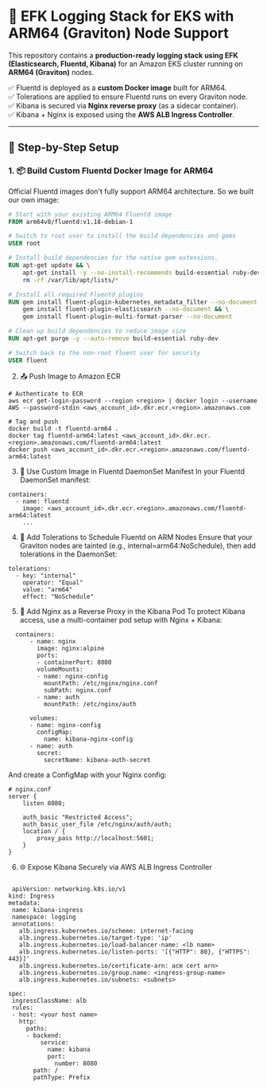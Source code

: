 # 🧠 EFK Logging Stack for EKS with ARM64 (Graviton) Node Support

This repository contains a **production-ready logging stack using EFK (Elasticsearch, Fluentd, Kibana)** for an Amazon EKS cluster running on **ARM64 (Graviton)** nodes.

✅ Fluentd is deployed as a **custom Docker image** built for ARM64.  
✅ Tolerations are applied to ensure Fluentd runs on every Graviton node.  
✅ Kibana is secured via **Nginx reverse proxy** (as a sidecar container).  
✅ Kibana + Nginx is exposed using the **AWS ALB Ingress Controller**.

---

## 🔧 Step-by-Step Setup

### 1. 📦 Build Custom Fluentd Docker Image for ARM64

Official Fluentd images don't fully support ARM64 architecture. So we built our own image:

```Dockerfile
# Start with your existing ARM64 Fluentd image
FROM arm64v8/fluentd:v1.18-debian-1

# Switch to root user to install the build dependencies and gems
USER root

# Install build dependencies for the native gem extensions.
RUN apt-get update && \
    apt-get install -y --no-install-recommends build-essential ruby-dev && \
    rm -rf /var/lib/apt/lists/*

# Install all required Fluentd plugins
RUN gem install fluent-plugin-kubernetes_metadata_filter --no-document && \
    gem install fluent-plugin-elasticsearch --no-document && \
    gem install fluent-plugin-multi-format-parser --no-document

# Clean up build dependencies to reduce image size
RUN apt-get purge -y --auto-remove build-essential ruby-dev

# Switch back to the non-root fluent user for security
USER fluent
```

2. 📤 Push Image to Amazon ECR

```
# Authenticate to ECR
aws ecr get-login-password --region <region> | docker login --username AWS --password-stdin <aws_account_id>.dkr.ecr.<region>.amazonaws.com

# Tag and push
docker build -t fluentd-arm64 .
docker tag fluentd-arm64:latest <aws_account_id>.dkr.ecr.<region>.amazonaws.com/fluentd-arm64:latest
docker push <aws_account_id>.dkr.ecr.<region>.amazonaws.com/fluentd-arm64:latest
```

3. 📜 Use Custom Image in Fluentd DaemonSet Manifest
In your Fluentd DaemonSet manifest:
```
containers:
  - name: fluentd
    image: <aws_account_id>.dkr.ecr.<region>.amazonaws.com/fluentd-arm64:latest
    ...

```

4. 🎯 Add Tolerations to Schedule Fluentd on ARM Nodes
Ensure that your Graviton nodes are tainted (e.g., internal=arm64:NoSchedule), then add tolerations in the DaemonSet:

```
tolerations:
  - key: "internal"
    operator: "Equal"
    value: "arm64"
    effect: "NoSchedule"
```

5. 🔐 Add Nginx as a Reverse Proxy in the Kibana Pod
To protect Kibana access, use a multi-container pod setup with Nginx + Kibana:

```
  containers:
      - name: nginx
        image: nginx:alpine
        ports:
        - containerPort: 8080
        volumeMounts:
        - name: nginx-config
          mountPath: /etc/nginx/nginx.conf
          subPath: nginx.conf
        - name: auth
          mountPath: /etc/nginx/auth

      volumes:
      - name: nginx-config
        configMap:
          name: kibana-nginx-config
      - name: auth
        secret:
          secretName: kibana-auth-secret

```

And create a ConfigMap with your Nginx config:
```
# nginx.conf
server {
    listen 8080;

    auth_basic "Restricted Access";
    auth_basic_user_file /etc/nginx/auth/auth;
    location / {
        proxy_pass http://localhost:5601;
    }
}

```

6. 🌐 Expose Kibana Securely via AWS ALB Ingress Controller

 ```

  apiVersion: networking.k8s.io/v1
kind: Ingress
metadata:
  name: kibana-ingress
  namespace: logging
  annotations:
    alb.ingress.kubernetes.io/scheme: internet-facing
    alb.ingress.kubernetes.io/target-type: 'ip'
    alb.ingress.kubernetes.io/load-balancer-name: <lb name>
    alb.ingress.kubernetes.io/listen-ports: '[{"HTTP": 80}, {"HTTPS": 443}]'
    alb.ingress.kubernetes.io/certificate-arn: acm cert arn>
    alb.ingress.kubernetes.io/group.name: <ingress-group-name>
    alb.ingress.kubernetes.io/subnets: <subnets>

spec:
  ingressClassName: alb
  rules:
  - host: <your host name>
    http:
      paths:
      - backend:
          service:
            name: kibana
            port:
              number: 8080
        path: /
        pathType: Prefix
```

